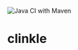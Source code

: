 ![Java CI with Maven](https://github.com/AMOS-5/clinkle/workflows/Java%20CI%20with%20Maven/badge.svg)

# clinkle
